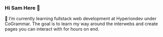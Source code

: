 ### Hi Sam Here  👋

🌱 I’m currently learning fullstack web development at Hyperiondev under CoGrammar. The goal is to learn my way around the interwebs and create pages you can interact with for hours on end.

<!--
**SamOwe/SamOwe** is a ✨ _special_ ✨ repository because its `README.md` (this file) appears on your GitHub profile.

Here are some ideas to get you started:

- 🔭 I’m currently working on ...
- 👯 I’m looking to collaborate on ...
- 🤔 I’m looking for help with ...
- 💬 Ask me about ...
- 📫 How to reach me: ...
- 😄 Pronouns: ...
- ⚡ Fun fact: ...
-->
